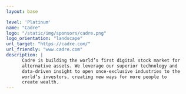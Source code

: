 ```yaml
---
layout: base

level: 'Platinum'
name: "Cadre"
logo: "/static/img/sponsors/cadre.png"
logo_orientation: "landscape"
url_target: "https://cadre.com/"
url_friendly: "www.cadre.com"
description: |
      Cadre is building the world’s first digital stock market for
      alternative assets. We leverage our superior technology and
      data-driven insight to open once-exclusive industries to the
      world’s investors, creating new ways for more people to
      create wealth.
---
```


